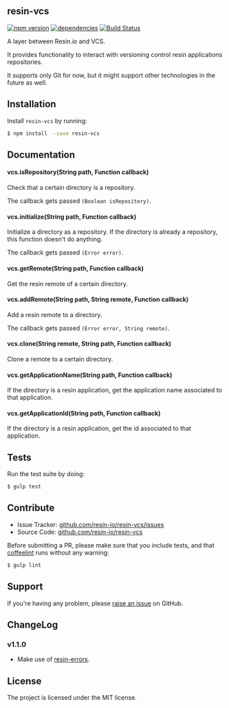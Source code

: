 resin-vcs
---------

[![npm version](https://badge.fury.io/js/resin-vcs.svg)](http://badge.fury.io/js/resin-vcs)
[![dependencies](https://david-dm.org/resin-io/resin-vcs.png)](https://david-dm.org/resin-io/resin-vcs.png)
[![Build Status](https://travis-ci.org/resin-io/resin-vcs.svg?branch=master)](https://travis-ci.org/resin-io/resin-vcs)

A layer between Resin.io and VCS.

It provides functionality to interact with versioning control resin applications repositories.

It supports only Git for now, but it might support other technologies in the future as well.

Installation
------------

Install `resin-vcs` by running:

```sh
$ npm install --save resin-vcs
```

Documentation
-------------

#### vcs.isRepository(String path, Function callback)

Check that a certain directory is a repository.

The callback gets passed `(Boolean isRepository)`.

#### vcs.initialize(String path, Function callback)

Initialize a directory as a repository. If the directory is already a repository, this function doesn't do anything.

The callback gets passed `(Error error)`.

#### vcs.getRemote(String path, Function callback)

Get the resin remote of a certain directory.

#### vcs.addRemote(String path, String remote, Function callback)

Add a resin remote to a directory.

The callback gets passed `(Error error, String remote)`.

#### vcs.clone(String remote, String path, Function callback)

Clone a remote to a certain directory.

#### vcs.getApplicationName(String path, Function callback)

If the directory is a resin application, get the application name associated to that application.

#### vcs.getApplicationId(String path, Function callback)

If the directory is a resin application, get the id associated to that application.

Tests
-----

Run the test suite by doing:

```sh
$ gulp test
```

Contribute
----------

- Issue Tracker: [github.com/resin-io/resin-vcs/issues](https://github.com/resin-io/resin-vcs/issues)
- Source Code: [github.com/resin-io/resin-vcs](https://github.com/resin-io/resin-vcs)

Before submitting a PR, please make sure that you include tests, and that [coffeelint](http://www.coffeelint.org/) runs without any warning:

```sh
$ gulp lint
```

Support
-------

If you're having any problem, please [raise an issue](https://github.com/resin-io/resin-vcs/issues/new) on GitHub.

ChangeLog
---------

### v1.1.0

- Make use of [resin-errors](https://github.com/resin-io/resin-errors).

License
-------

The project is licensed under the MIT license.

